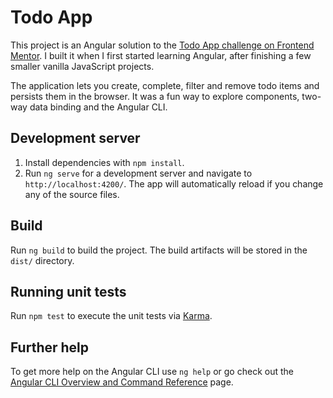 # Todo App

This project is an Angular solution to the [Todo App challenge on Frontend Mentor](https://www.frontendmentor.io/challenges/todo-app-Su1_KokOW). I built it when I first started learning Angular, after finishing a few smaller vanilla JavaScript projects.

The application lets you create, complete, filter and remove todo items and persists them in the browser. It was a fun way to explore components, two-way data binding and the Angular CLI.

## Development server

1. Install dependencies with `npm install`.
2. Run `ng serve` for a development server and navigate to `http://localhost:4200/`. The app will automatically reload if you change any of the source files.

## Build

Run `ng build` to build the project. The build artifacts will be stored in the `dist/` directory.

## Running unit tests

Run `npm test` to execute the unit tests via [Karma](https://karma-runner.github.io).

## Further help

To get more help on the Angular CLI use `ng help` or go check out the [Angular CLI Overview and Command Reference](https://angular.io/cli) page.

